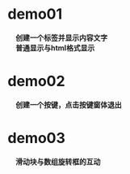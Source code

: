 # demo01 
&nbsp;&nbsp;&nbsp;&nbsp;**创建一个标签并显示内容文字**  
&nbsp;&nbsp;&nbsp;&nbsp;**普通显示与html格式显示**  

# demo02
&nbsp;&nbsp;&nbsp;&nbsp;**创建一个按键，点击按键窗体退出**  

# demo03
&nbsp;&nbsp;&nbsp;&nbsp;**滑动块与数组旋转框的互动**  
